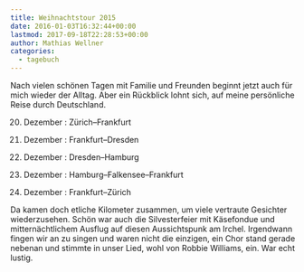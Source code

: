 ```yaml
---
title: Weihnachtstour 2015
date: 2016-01-03T16:32:44+00:00
lastmod: 2017-09-18T22:28:53+00:00
author: Mathias Wellner
categories:
  - tagebuch
---
```

Nach vielen schönen Tagen mit Familie und Freunden beginnt jetzt auch für mich wieder der Alltag. Aber ein Rückblick lohnt sich, auf meine persönliche Reise durch Deutschland. 

20. Dezember
:   Zürich&ndash;Frankfurt

23. Dezember
:   Frankfurt&ndash;Dresden

24. Dezember
:   Dresden&ndash;Hamburg

27. Dezember
:   Hamburg&ndash;Falkensee&ndash;Frankfurt

30. Dezember
:   Frankfurt&ndash;Zürich

Da kamen doch etliche Kilometer zusammen, um viele vertraute Gesichter wiederzusehen. Schön war auch die Silvesterfeier mit Käsefondue und mitternächtlichem Ausflug auf diesen Aussichtspunk am Irchel. Irgendwann fingen wir an zu singen und waren nicht die einzigen, ein Chor stand gerade nebenan und stimmte in unser Lied, wohl von Robbie Williams, ein. War echt lustig.